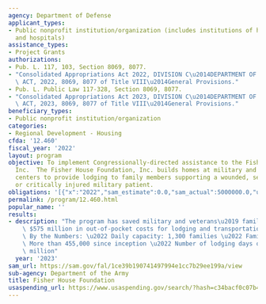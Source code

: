 ```yaml
---
agency: Department of Defense
applicant_types:
- Public nonprofit institution/organization (includes institutions of higher education
  and hospitals)
assistance_types:
- Project Grants
authorizations:
- Pub. L. 117, 103, Section 8069, 8077.
- "Consolidated Appropriations Act 2022, DIVISION C\u2014DEPARTMENT OF DEFENSE APPROPRIATIONS\
  \ ACT, 2022, 8069, 8077 of Title VIII\u2014General Provisions."
- Pub. L. Public Law 117-328, Section 8069, 8077.
- "Consolidated Appropriations Act 2023, DIVISION C\u2014DEPARTMENT OF DEFENSE APPROPRIATIONS\
  \ ACT, 2023, 8069, 8077 of Title VIII\u2014General Provisions."
beneficiary_types:
- Public nonprofit institution/organization
categories:
- Regional Development - Housing
cfda: '12.460'
fiscal_year: '2022'
layout: program
objective: To implement Congressionally-directed assistance to the Fisher House Foundation,
  Inc.  The Fisher House Foundation, Inc. builds homes at military and veterans medical
  centers to provide lodging to family members supporting a wounded, seriously ill,
  or critically injured military patient.
obligations: '[{"x":"2022","sam_estimate":0.0,"sam_actual":5000000.0,"usa_spending_actual":0.0},{"x":"2023","sam_estimate":5000000.0,"sam_actual":0.0,"usa_spending_actual":-29652.58},{"x":"2024","sam_estimate":0.0,"sam_actual":0.0,"usa_spending_actual":0.0}]'
permalink: /program/12.460.html
popular_name: ''
results:
- description: "The program has saved military and veterans\u2019 families an estimated\
    \ $575 million in out-of-pocket costs for lodging and transportation last year.\
    \ By the Numbers: \u2022 Daily capacity: 1,300 families \u2022 Families served:\
    \ More than 455,000 since inception \u2022 Number of lodging days offered: 12\
    \ million"
  year: '2023'
sam_url: https://sam.gov/fal/1ce39b190741497994e1cc7b29ee199a/view
sub-agency: Department of the Army
title: Fisher House Foundation
usaspending_url: https://www.usaspending.gov/search/?hash=c34bacf0c07b41411ff5e54b4f9374eb
---
```

